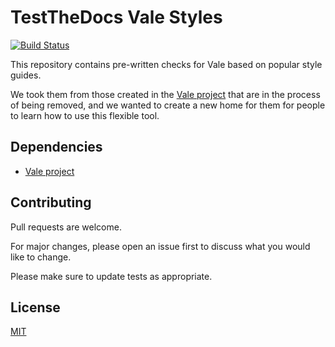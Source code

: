 # TestTheDocs Vale Styles

[![Build Status](https://travis-ci.org/testthedocs/vale-styles.svg?branch=master)](https://travis-ci.org/testthedocs/vale-styles)

This repository contains pre-written checks for Vale based on popular style guides.

We took them from those created in the [Vale project](https://github.com/errata-ai/vale/) that are in the process of being removed,
and we wanted to create a new home for them for people to learn how to use this flexible tool.

## Dependencies

- [Vale project](https://github.com/errata-ai/vale/)

## Contributing

Pull requests are welcome.

For major changes, please open an issue first to discuss what you would like to change.

Please make sure to update tests as appropriate.

## License

[MIT](https://choosealicense.com/licenses/mit/)
